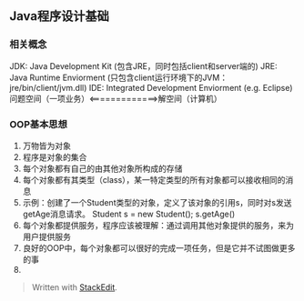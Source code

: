 ## Java程序设计基础

### 相关概念
JDK: Java Development Kit (包含JRE，同时包括client和server端的)
JRE: Java Runtime Enviorment (只包含client运行环境下的JVM：jre/bin/client/jvm.dll)
IDE: Integrated Development Enviorment (e.g. Eclipse)
问题空间（一项业务）<=============>解空间（计算机）

### OOP基本思想
1. 万物皆为对象
2. 程序是对象的集合
3. 每个对象都有自己的由其他对象所构成的存储
4. 每个对象都有其类型（class），某一特定类型的所有对象都可以接收相同的消息
5. 示例：创建了一个Student类型的对象，定义了该对象的引用s，同时对s发送getAge消息请求。 
    Student s = new Student();
    s.getAge()   
 6. 每个对象都提供服务，程序应该被理解：通过调用其他对象提供的服务，来为用户提供服务
 7. 良好的OOP中，每个对象都可以很好的完成一项任务，但是它并不试图做更多的事
 8. 





> Written with [StackEdit](https://stackedit.io/).
<!--stackedit_data:
eyJoaXN0b3J5IjpbNDE4ODQ2ODM1LDE3MTU4MjQ0OTEsLTE2MT
I0ODUxOTAsMTU3NzA3ODU0MSwtMTc5ODI1OTg3NCw3MzMxOTcz
OTUsLTgyMTE5Nzk4MCwtMTIyNjUyOTk4M119
-->